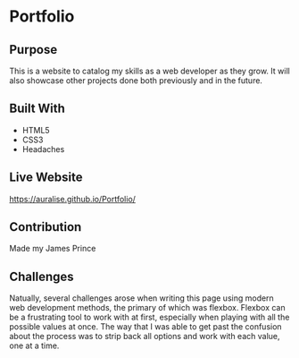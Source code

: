 # Portfolio

## Purpose 
This is a website to catalog my skills as a web developer as they grow. It will also showcase other projects done both previously and in the future. 

## Built With
- HTML5
- CSS3
- Headaches

## Live Website
https://auralise.github.io/Portfolio/

## Contribution
Made my James Prince

## Challenges
Natually, several challenges arose when writing this page using modern web development methods, the primary of which was flexbox. Flexbox can be a frustrating tool to work with at first, especially when playing with all the possible values at once. The way that I was able to get past the confusion about the process was to strip back all options and work with each value, one at a time. 
